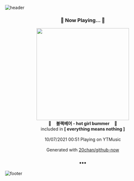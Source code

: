 ![header](https://capsule-render.vercel.app/api?type=wave&height=170&section=header&text=Hi.%20I'm%20SHIFT&fontColor=090707&fontAlignX=45&fontAlignY=65&fontSize=100)

<h3 align="center">🎵 Now Playing... 🎵</h3>
<p align="center">
  <a href="https://music.youtube.com/watch?v=jcnV2cGzmC4">
    <img width="300" src="https://lh3.googleusercontent.com/da5OzOJmdt1EA2jqDK_cootjRQcfzvfBUC9n_BRXRZDPDnJT3DuJPKknKB3c1XCR6hWRAZNc_DCpgMoedw">
  </a>
  <br>
  🎵&nbsp&nbsp&nbsp <b>블랙베어 - hot girl bummer</b> &nbsp&nbsp&nbsp🎵
  <br>
  included in <b>[ everything means nothing ]</b>
  
  <br />
  <br />
  10/07/2021 00:51 Playing on YTMusic
  <br />
  <br />
  Generated with <a href="https://github.com/20chan/github-now">20chan/github-now</a>
</p>

<h3 align="center">•••</h3>

![footer](https://capsule-render.vercel.app/api?type=wave&height=150&section=footer)
